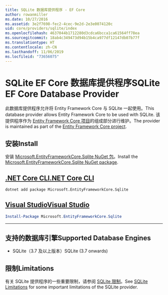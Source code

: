 ```yaml
---
title: SQLite 数据库提供程序 - EF Core
author: rowanmiller
ms.date: 10/27/2016
ms.assetid: 3e2f7698-fec2-4cec-9e2d-2e3e0074120c
uid: core/providers/sqlite/index
ms.openlocfilehash: 4637044b1712280d3cdca6bcca1ca61564ff78ea
ms.sourcegitcommit: 18ab4c349473d94b15b4ca977df12147db07b77f
ms.translationtype: HT
ms.contentlocale: zh-CN
ms.lasthandoff: 11/06/2019
ms.locfileid: "73656075"
---
```

# <a name="sqlite-ef-core-database-provider"></a><span data-ttu-id="ccb96-102">SQLite EF Core 数据库提供程序</span><span class="sxs-lookup"><span data-stu-id="ccb96-102">SQLite EF Core Database Provider</span></span>

<span data-ttu-id="ccb96-103">此数据库提供程序允许将 Entity Framework Core 与 SQLite 一起使用。</span><span class="sxs-lookup"><span data-stu-id="ccb96-103">This database provider allows Entity Framework Core to be used with SQLite.</span></span> <span data-ttu-id="ccb96-104">该提供程序作为 [Entity Framework Core 项目](https://github.com/aspnet/EntityFrameworkCore)的组成部分进行维护。</span><span class="sxs-lookup"><span data-stu-id="ccb96-104">The provider is maintained as part of the [Entity Framework Core project](https://github.com/aspnet/EntityFrameworkCore).</span></span>

## <a name="install"></a><span data-ttu-id="ccb96-105">安装</span><span class="sxs-lookup"><span data-stu-id="ccb96-105">Install</span></span>

<span data-ttu-id="ccb96-106">安装 [Microsoft.EntityFrameworkCore.Sqlite NuGet 包](https://www.nuget.org/packages/Microsoft.EntityFrameworkCore.Sqlite/)。</span><span class="sxs-lookup"><span data-stu-id="ccb96-106">Install the [Microsoft.EntityFrameworkCore.Sqlite NuGet package](https://www.nuget.org/packages/Microsoft.EntityFrameworkCore.Sqlite/).</span></span>

## <a name="net-core-clitabdotnet-core-cli"></a>[<span data-ttu-id="ccb96-107">.NET Core CLI</span><span class="sxs-lookup"><span data-stu-id="ccb96-107">.NET Core CLI</span></span>](#tab/dotnet-core-cli)

``` console
dotnet add package Microsoft.EntityFrameworkCore.Sqlite
```

## <a name="visual-studiotabvs"></a>[<span data-ttu-id="ccb96-108">Visual Studio</span><span class="sxs-lookup"><span data-stu-id="ccb96-108">Visual Studio</span></span>](#tab/vs)

``` powershell
Install-Package Microsoft.EntityFrameworkCore.Sqlite
```

***

## <a name="supported-database-engines"></a><span data-ttu-id="ccb96-109">支持的数据库引擎</span><span class="sxs-lookup"><span data-stu-id="ccb96-109">Supported Database Engines</span></span>

* <span data-ttu-id="ccb96-110">SQLite（3.7 及以上版本）</span><span class="sxs-lookup"><span data-stu-id="ccb96-110">SQLite (3.7 onwards)</span></span>

## <a name="limitations"></a><span data-ttu-id="ccb96-111">限制</span><span class="sxs-lookup"><span data-stu-id="ccb96-111">Limitations</span></span>

<span data-ttu-id="ccb96-112">有关 SQLite 提供程序的一些重要限制，请参阅 [SQLite 限制](limitations.md)。</span><span class="sxs-lookup"><span data-stu-id="ccb96-112">See [SQLite Limitations](limitations.md) for some important limitations of the SQLite provider.</span></span>
